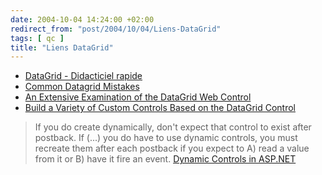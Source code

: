 ```yaml
---
date: 2004-10-04 14:24:00 +02:00
redirect_from: "post/2004/10/04/Liens-DataGrid"
tags: [ qc ]
title: "Liens DataGrid"
---
```


* [DataGrid - Didacticiel rapide](http://fr.gotdotnet.com/QuickStart/aspplus/default.aspx?url=/quickstart/aspplus/samples/webforms/ctrlref/webctrl/datagrid/doc_datagrid.aspx)
* [Common Datagrid Mistakes](http://msdn.microsoft.com/library/default.asp?url=/library/en-us/dnaspp/html/aspnet-commondatagridmistakes.asp)
* [An Extensive Examination of the DataGrid Web Control](http://aspnet.4guysfromrolla.com/articles/040502-1.aspx)
* [Build a Variety of Custom Controls Based on the DataGrid Control](http://msdn.microsoft.com/msdnmag/issues/01/10/cutting/)

> If you do create dynamically, don't expect that control to exist after
> postback. If (...) you do have to use dynamic controls, you must recreate them
> after each postback if you expect to A) read a value from it or B) have it fire
> an event. [Dynamic Controls in ASP.NET](http://weblogs.asp.net/datagridgirl/archive/2003/03/27/4395.aspx)
